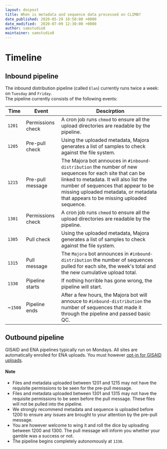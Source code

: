 ```yaml
---
layout: docpost
title: When is metadata and sequence data processed on CLIMB?
date_published: 2020-05-29 10:50:00 +0000
date_modified:  2020-07-09 12:30:00 +0000
author: samstudio8
maintainer: samstudio8
---
```


# Timeline
## Inbound pipeline

The inbound distribution pipeline (called `Elan`) currently runs twice a week: on `Tuesday` and `Friday`.  
The pipeline currently consists of the following events:

| Time    | Event | Descirption |
|---------|-------|-------------|
| `1201` | Permissions check | A cron job runs `chmod` to ensure all the upload directories are readable by the pipeline. |
| `1205` | Pre-pull check | Using the uploaded metadata, Majora generates a list of samples to check against the file system. |
| `1215` | Pre-pull message | The Majora bot annouces in `#inbound-distribution` the number of new sequences for each site that can be linked to metadata. It will also list the number of sequences that appear to be missing uploaded metadata, or metadata that appears to be missing uploaded sequence. |
| `1301` | Permissions check | A cron job runs `chmod` to ensure all the upload directories are readable by the pipeline. |
| `1305` | Pull check | Using the uploaded metadata, Majora generates a list of samples to check against the file system. |
| `1315` | Pull message | The `Majora` bot announces in `#inbound-distribution` the number of sequences pulled for each site, the week's total and the new cumulative upload total. |
| `1330` | Pipeline starts | If nothing horrible has gone wrong, the pipeline will start. |
| ~`1500`  | Pipeline ends | After a few hours, the Majora bot will annouce to `#inbound-distribution` the number of sequences that made it through the pipeline and passed basic QC. |

## Outbound pipeline
GISAID and ENA pipelines typically run on Mondays. All sites are automatically enrolled for ENA uploads. You must however [opt-in for GISAID uploads](gisaid).

#### Note

* Files and metadata uploaded between 1201 and 1215 may not have the requisite permissions to be seen for the pre-pull message.
* Files and metadata uploaded between 1301 and 1315 may not have the requisite permissions to be seen before the pull message. These files will not be pulled into the pipeline.
* We strongly recommend metadata and sequence is uploaded before 1200 to ensure any issues are brought to your attention by the pre-pull message.
* You are however welcome to wing it and roll the dice by uploading between 1200 and 1300. The pull message will inform you whether your gamble was a success or not.
* The pipeline begins completely autonomously at `1330`.
